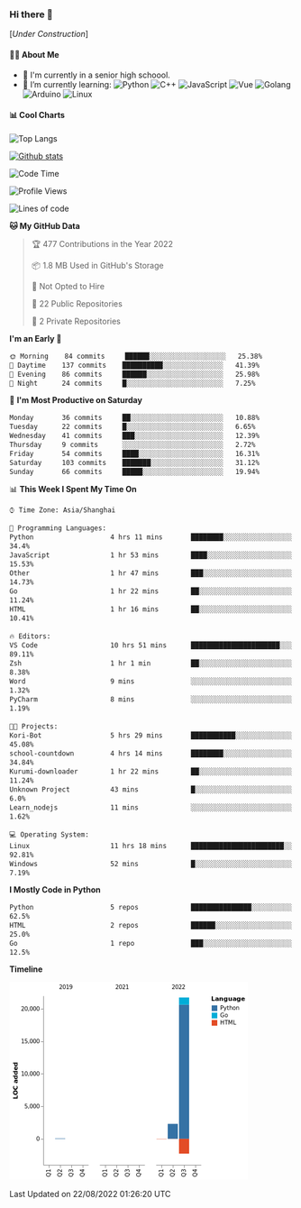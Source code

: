 ### Hi there 👋

\[*Under Construction*\]

<!--
**NoNormalCreeper/NoNormalCreeper** is a ✨ _special_ ✨ repository because its `README.md` (this file) appears on your GitHub profile.

Here are some ideas to get you started:

- 🔭 I’m currently working on ...
- 🌱 I’m currently learning ...
- 👯 I’m looking to collaborate on ...
- 🤔 I’m looking for help with ...
- 💬 Ask me about ...
- 📫 How to reach me: ...
- 😄 Pronouns: ...
- ⚡ Fun fact: ...
-->

#### 👩‍💻 About Me

- 🏫 I'm currently in a senior high schoool.
- 🌱 I’m currently learning: 
![Python](https://img.shields.io/badge/-Python-blue?style=flat-square&logo=Python&logoColor=fff)
![C++](https://img.shields.io/badge/-C%2B%2B-00599C?style=flat-square&logo=C%2B%2B&logoColor=fff)
![JavaScript](https://img.shields.io/badge/-JavaScript-ffca18?style=flat-square&logo=JavaScript&logoColor=fff)
![Vue](https://img.shields.io/badge/-Vue-4FC08D?style=flat-square&logo=Vue.js&logoColor=fff)
![Golang](https://img.shields.io/badge/-Go-007d9c?style=flat-square&logo=Go&logoColor=fff)
![Arduino](https://img.shields.io/badge/-Arduino-00979D?style=flat-square&logo=Arduino&logoColor=fff)
![Linux](https://img.shields.io/badge/-Linux-FCC624?style=flat-square&logo=Linux&logoColor=fff)

#### 📊 Cool Charts

![Top Langs](https://github-readme-stats.vercel.app/api/top-langs/?username=NoNormalCreeper&layout=compact)

[![Github stats](https://github-readme-stats.vercel.app/api?username=NoNormalCreeper&show_icons=true)](https://github.com/anuraghazra/github-readme-stats)

<!--START_SECTION:waka-->
![Code Time](http://img.shields.io/badge/Code%20Time-56%20hrs%206%20mins-blue)

![Profile Views](http://img.shields.io/badge/Profile%20Views-0-blue)

![Lines of code](https://img.shields.io/badge/From%20Hello%20World%20I%27ve%20Written-22%20Thousand%20lines%20of%20code-blue)

**🐱 My GitHub Data** 

> 🏆 477 Contributions in the Year 2022
 > 
> 📦 1.8 MB Used in GitHub's Storage 
 > 
> 🚫 Not Opted to Hire
 > 
> 📜 22 Public Repositories 
 > 
> 🔑 2 Private Repositories  
 > 
**I'm an Early 🐤** 

```text
🌞 Morning    84 commits     ██████░░░░░░░░░░░░░░░░░░░   25.38% 
🌆 Daytime    137 commits    ██████████░░░░░░░░░░░░░░░   41.39% 
🌃 Evening    86 commits     ██████░░░░░░░░░░░░░░░░░░░   25.98% 
🌙 Night      24 commits     █░░░░░░░░░░░░░░░░░░░░░░░░   7.25%

```
📅 **I'm Most Productive on Saturday** 

```text
Monday       36 commits     ██░░░░░░░░░░░░░░░░░░░░░░░   10.88% 
Tuesday      22 commits     █░░░░░░░░░░░░░░░░░░░░░░░░   6.65% 
Wednesday    41 commits     ███░░░░░░░░░░░░░░░░░░░░░░   12.39% 
Thursday     9 commits      ░░░░░░░░░░░░░░░░░░░░░░░░░   2.72% 
Friday       54 commits     ████░░░░░░░░░░░░░░░░░░░░░   16.31% 
Saturday     103 commits    ███████░░░░░░░░░░░░░░░░░░   31.12% 
Sunday       66 commits     █████░░░░░░░░░░░░░░░░░░░░   19.94%

```


📊 **This Week I Spent My Time On** 

```text
⌚︎ Time Zone: Asia/Shanghai

💬 Programming Languages: 
Python                   4 hrs 11 mins       ████████░░░░░░░░░░░░░░░░░   34.4% 
JavaScript               1 hr 53 mins        ████░░░░░░░░░░░░░░░░░░░░░   15.53% 
Other                    1 hr 47 mins        ███░░░░░░░░░░░░░░░░░░░░░░   14.73% 
Go                       1 hr 22 mins        ██░░░░░░░░░░░░░░░░░░░░░░░   11.24% 
HTML                     1 hr 16 mins        ██░░░░░░░░░░░░░░░░░░░░░░░   10.41%

🔥 Editors: 
VS Code                  10 hrs 51 mins      ██████████████████████░░░   89.11% 
Zsh                      1 hr 1 min          ██░░░░░░░░░░░░░░░░░░░░░░░   8.38% 
Word                     9 mins              ░░░░░░░░░░░░░░░░░░░░░░░░░   1.32% 
PyCharm                  8 mins              ░░░░░░░░░░░░░░░░░░░░░░░░░   1.19%

🐱‍💻 Projects: 
Kori-Bot                 5 hrs 29 mins       ███████████░░░░░░░░░░░░░░   45.08% 
school-countdown         4 hrs 14 mins       ████████░░░░░░░░░░░░░░░░░   34.84% 
Kurumi-downloader        1 hr 22 mins        ██░░░░░░░░░░░░░░░░░░░░░░░   11.24% 
Unknown Project          43 mins             █░░░░░░░░░░░░░░░░░░░░░░░░   6.0% 
Learn_nodejs             11 mins             ░░░░░░░░░░░░░░░░░░░░░░░░░   1.62%

💻 Operating System: 
Linux                    11 hrs 18 mins      ███████████████████████░░   92.81% 
Windows                  52 mins             █░░░░░░░░░░░░░░░░░░░░░░░░   7.19%

```

**I Mostly Code in Python** 

```text
Python                   5 repos             ███████████████░░░░░░░░░░   62.5% 
HTML                     2 repos             ██████░░░░░░░░░░░░░░░░░░░   25.0% 
Go                       1 repo              ███░░░░░░░░░░░░░░░░░░░░░░   12.5%

```


**Timeline**

![Chart not found](https://raw.githubusercontent.com/NoNormalCreeper/NoNormalCreeper/main/charts/bar_graph.png) 


 Last Updated on 22/08/2022 01:26:20 UTC
<!--END_SECTION:waka-->

